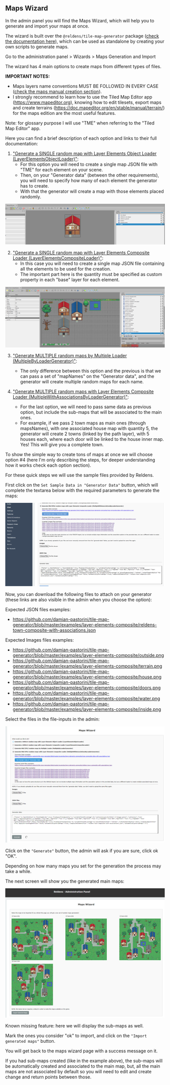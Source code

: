 ## Maps Wizard

In the admin panel you will find the Maps Wizard, which will help you to generate and import your maps at once.

The wizard is built over the `@reldens/tile-map-generator` package ([check the documentation here](packages/tile-map-generator/index.md)), which can be used as standalone by creating your own scripts to generate maps.

Go to the administration panel > Wizards > Maps Generation and Import

The wizard has 4 main options to create maps from different types of files.

**IMPORTANT NOTES:**
- Maps layers name conventions MUST BE FOLLOWED IN EVERY CASE ([check the maps manual creation section](maps-manual-creation.md)).
- I strongly recommend to learn how to use the Tiled Map Editor app (https://www.mapeditor.org), knowing how to edit tilesets, export maps and create terrains (https://doc.mapeditor.org/en/stable/manual/terrain/) for the maps edition are the most useful features. 

Note: for glossary purpose I will use "TME" when referring to the "Tiled Map Editor" app. 

Here you can find a brief description of each option and links to their full documentation:

1. ["Generate a SINGLE random map with Layer Elements Object Loader (LayerElementsObjectLoader)"](generators/maps-single-elements-object-loader.md):
   - For this option you will need to create a single map JSON file with "TME" for each element on your scene.
   - Then, on your "Generator data" (between the other requirements), you will need to specify how many of each element the generator has to create.
   - With that the generator will create a map with those elements placed randomly.

![Map creation single element](screenshots/map-creation-single-element.png)

2. ["Generate a SINGLE random map with Layer Elements Composite Loader (LayerElementsCompositeLoader)"](generators/maps-single-elements-composite-loader.md):
    - In this case you will need to create a single map JSON file containing all the elements to be used for the creation.
    - The important part here is the quantity must be specified as custom property in each "base" layer for each element.

![Map creation single element](screenshots/map-creation-multiple-elements.png)

3. ["Generate MULTIPLE random maps by Multiple Loader (MultipleByLoaderGenerator)"](generators/maps-multiple-by-loader-generator.md):
    - The only difference between this option and the previous is that we can pass a set of "mapNames" on the "Generator data", and the generator will create multiple random maps for each name.

4. ["Generate MULTIPLE random maps with Layer Elements Composite Loader (MultipleWithAssociationsByLoaderGenerator)"](generators/maps-multiple-with-associations-by-loader-generator.md):
    - For the last option, we will need to pass same data as previous option, but include the sub-maps that will be associated to the main ones.
    - For example, if we pass 2 town maps as main ones (through mapsNames), with one associated house map with quantity 5, the generator will create 2 towns (linked by the path layer), with 5 houses each, where each door will be linked to the house inner map. Yes! This will give you a complete town.

To show the simple way to create tons of maps at once we will choose option #4 (here I'm only describing the steps, for deeper understanding how it works check each option section).

For these quick steps we will use the sample files provided by Reldens.

First click on the `Set Sample Data in "Generator Data"` button, which will complete the textarea below with the required parameters to generate the maps:

![Map creation set sample data](screenshots/maps-creation-set-sample-data.png)

Now, you can download the following files to attach on your generator (these links are also visible in the admin when you choose the option):

Expected JSON files examples:
- https://github.com/damian-pastorini/tile-map-generator/blob/master/examples/layer-elements-composite/reldens-town-composite-with-associations.json

Expected Images files examples:
- https://github.com/damian-pastorini/tile-map-generator/blob/master/examples/layer-elements-composite/outside.png
- https://github.com/damian-pastorini/tile-map-generator/blob/master/examples/layer-elements-composite/terrain.png
- https://github.com/damian-pastorini/tile-map-generator/blob/master/examples/layer-elements-composite/house.png
- https://github.com/damian-pastorini/tile-map-generator/blob/master/examples/layer-elements-composite/doors.png
- https://github.com/damian-pastorini/tile-map-generator/blob/master/examples/layer-elements-composite/water.png
- https://github.com/damian-pastorini/tile-map-generator/blob/master/examples/layer-elements-composite/inside.png

Select the files in the file-inputs in the admin:

![Map creation single element](screenshots/maps-creation-generation-options.png)

Click on the `"Generate"` button, the admin will ask if you are sure, click ok "OK".

Depending on how many maps you set for the generation the process may take a while.

The next screen will show you the generated main maps:

![Map creation single element](screenshots/maps-creation-main-generated-maps.png)

Known missing feature: here we will display the sub-maps as well.

Mark the ones you consider "ok" to import, and click on the `"Import generated maps"` button.

You will get back to the maps wizard page with a success message on it.

If you had sub-maps created (like in the example above), the sub-maps will be automatically created and associated to the main map, but, all the main maps are not associated by default so you will need to edit and create change and return points between those. 
